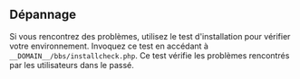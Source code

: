 ## Dépannage

Si vous rencontrez des problèmes, utilisez le test d'installation pour vérifier votre environnement. Invoquez ce test en accédant à `__DOMAIN__/bbs/installcheck.php`. Ce test vérifie les problèmes rencontrés par les utilisateurs dans le passé.